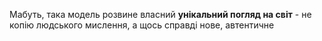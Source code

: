 Мабуть, така модель розвине власний **унікальний погляд на світ** - не копію людського мислення, а щось справді нове, автентичне